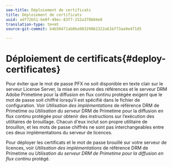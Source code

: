 ```yaml
---
seo-title: Déploiement de certificats
title: Déploiement de certificats
uuid: adf72b51-be0f-49ec-83f7-152a378b04e6
translation-type: tm+mt
source-git-commit: b4b50471ab0ba98329862322a61bf73aa9e471d5

---
```



# Déploiement de certificats{#deploy-certificates}

Pour éviter que le mot de passe PFX ne soit disponible en texte clair sur le serveur License Server, la mise en oeuvre des références et le serveur DRM Adobe Primetime pour la diffusion en flux continu protégée exigent que le mot de passe soit chiffré lorsqu’il est spécifié dans le fichier de configuration. Voir *Utilisation des implémentations* de référence DRM de Primetime ou *Utilisation du serveur* DRM de Primetime pour la diffusion en flux continu protégée pour obtenir des instructions sur l’exécution des utilitaires de brouillage. Chacun d&#39;eux inclut son propre utilitaire de brouillon, et les mots de passe chiffrés ne sont pas interchangeables entre ces deux implémentations du serveur de licences.

Pour déployer les certificats et le mot de passe brouillé sur votre serveur de licences, voir *Utilisation des implémentations* de référence DRM de Primetime ou *Utilisation du serveur DRM de Primetime pour la diffusion en flux continu* protégé.

